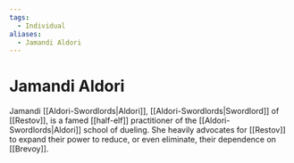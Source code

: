 ```yaml
---
tags:
  - Individual
aliases:
  - Jamandi Aldori
---
```

# Jamandi Aldori
Jamandi [[Aldori-Swordlords|Aldori]], [[Aldori-Swordlords|Swordlord]] of [[Restov]], is a famed [[half-elf]] practitioner of the [[Aldori-Swordlords|Aldori]] school of dueling. She heavily advocates for [[Restov]] to expand their power to reduce, or even eliminate, their dependence on [[Brevoy]].